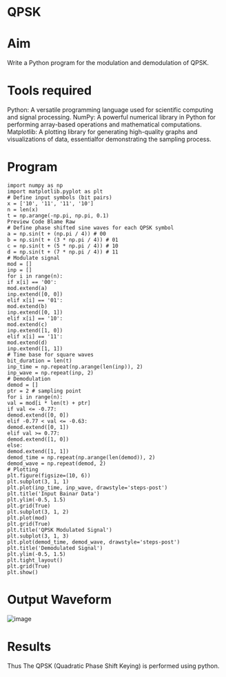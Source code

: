 # QPSK
# Aim
Write a Python program for the modulation and demodulation of QPSK.
# Tools required
Python: A versatile programming language used for scientific computing and signal
processing. NumPy: A powerful numerical library in Python for performing array-based
operations and mathematical computations. Matplotlib: A plotting library for generating
high-quality graphs and visualizations of data, essentialfor demonstrating the sampling
process.

# Program
```
import numpy as np
import matplotlib.pyplot as plt
# Define input symbols (bit pairs)
x = ['10', '11', '11', '10']
n = len(x)
t = np.arange(-np.pi, np.pi, 0.1)
Preview Code Blame Raw
# Define phase shifted sine waves for each QPSK symbol
a = np.sin(t + (np.pi / 4)) # 00
b = np.sin(t + (3 * np.pi / 4)) # 01
c = np.sin(t + (5 * np.pi / 4)) # 10
d = np.sin(t + (7 * np.pi / 4)) # 11
# Modulate signal
mod = []
inp = []
for i in range(n):
if x[i] == '00':
mod.extend(a)
inp.extend([0, 0])
elif x[i] == '01':
mod.extend(b)
inp.extend([0, 1])
elif x[i] == '10':
mod.extend(c)
inp.extend([1, 0])
elif x[i] == '11':
mod.extend(d)
inp.extend([1, 1])
# Time base for square waves
bit_duration = len(t)
inp_time = np.repeat(np.arange(len(inp)), 2)
inp_wave = np.repeat(inp, 2)
# Demodulation
demod = []
ptr = 2 # sampling point
for i in range(n):
val = mod[i * len(t) + ptr]
if val <= -0.77:
demod.extend([0, 0])
elif -0.77 < val <= -0.63:
demod.extend([0, 1])
elif val >= 0.77:
demod.extend([1, 0])
else:
demod.extend([1, 1])
demod_time = np.repeat(np.arange(len(demod)), 2)
demod_wave = np.repeat(demod, 2)
# Plotting
plt.figure(figsize=(10, 6))
plt.subplot(3, 1, 1)
plt.plot(inp_time, inp_wave, drawstyle='steps-post')
plt.title('Input Bainar Data')
plt.ylim(-0.5, 1.5)
plt.grid(True)
plt.subplot(3, 1, 2)
plt.plot(mod)
plt.grid(True)
plt.title('QPSK Modulated Signal')
plt.subplot(3, 1, 3)
plt.plot(demod_time, demod_wave, drawstyle='steps-post')
plt.title('Demodulated Signal')
plt.ylim(-0.5, 1.5)
plt.tight_layout()
plt.grid(True)
plt.show()

```
# Output Waveform


![image](https://github.com/user-attachments/assets/6a446ddf-9019-48c3-ae50-9ca800a4eb2f)


# Results
Thus The QPSK (Quadratic Phase Shift Keying) is performed using python.

